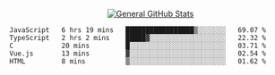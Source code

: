 <p align="center">
  <a href="https://github.com/AndyDevv">
    <img src="https://github-readme-stats.vercel.app/api?username=AndyDevv&custom_title=General%20GitHub%20Stats&theme=aura_dark" alt="General GitHub Stats">
  </a>
</p>

<!--START_SECTION:waka-->
```text
JavaScript   6 hrs 19 mins   █████████████████▒░░░░░░░   69.07 % 
TypeScript   2 hrs 2 mins    █████▓░░░░░░░░░░░░░░░░░░░   22.32 % 
C            20 mins         █░░░░░░░░░░░░░░░░░░░░░░░░   03.71 % 
Vue.js       13 mins         ▓░░░░░░░░░░░░░░░░░░░░░░░░   02.54 % 
HTML         8 mins          ▒░░░░░░░░░░░░░░░░░░░░░░░░   01.62 % 
```
<!--END_SECTION:waka-->
